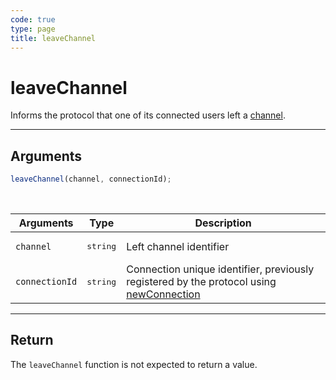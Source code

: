 ```yaml
---
code: true
type: page
title: leaveChannel
---
```


# leaveChannel

Informs the protocol that one of its connected users left a [channel](/core/1/protocols/essentials/getting-started#channels).

---

## Arguments

```js
leaveChannel(channel, connectionId);
```

<br/>

| Arguments      | Type              | Description                                                                                                                           |
| -------------- | ----------------- | ------------------------------------------------------------------------------------------------------------------------------------- |
| `channel`      | <pre>string</pre> | Left channel identifier                                                                                                               |
| `connectionId` | <pre>string</pre> | Connection unique identifier, previously registered by the protocol using [newConnection](/core/1/protocols/api/entrypoint/newconnection) |

---

## Return

The `leaveChannel` function is not expected to return a value.
